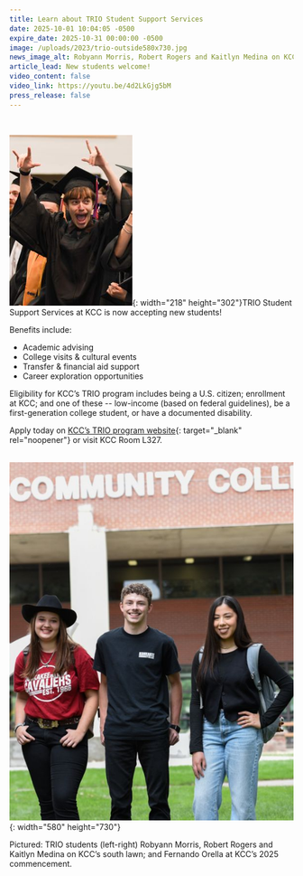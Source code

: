 ```yaml
---
title: Learn about TRIO Student Support Services
date: 2025-10-01 10:04:05 -0500
expire_date: 2025-10-31 00:00:00 -0500
image: /uploads/2023/trio-outside580x730.jpg
news_image_alt: Robyann Morris, Robert Rogers and Kaitlyn Medina on KCC's south lawn
article_lead: New students welcome!
video_content: false
video_link: https://youtu.be/4d2LkGjg5bM
press_release: false
---
```

&nbsp;

![2025 KCC graduate Fernando Orella](/uploads/2023/fernando-orella-triograd2025-kmc-9948-218x302.jpg "Fernando Orella"){: width="218" height="302"}TRIO Student Support Services at KCC is now accepting new students!

Benefits include:

* Academic advising
* College visits & cultural events
* Transfer & financial aid support
* Career exploration opportunities

Eligibility for KCC’s TRIO program includes being a U.S. citizen; enrollment at KCC; and one of these -- low-income (based on federal guidelines), be a first-generation college student, or have a documented disability.

Apply today on [KCC’s TRIO program website](https://www.kcc.edu/trio?utm_medium=newsroom&amp;utm_campaign=oct2025 "KCC's TRIO program website"){: target="_blank" rel="noopener"} or visit KCC Room L327.

&nbsp;![Robyann Morris, Robert Rogers and Kaitlyn Medina on KCC’s south lawn](/uploads/2023/trio-outside580x730-1.jpg "TRIO students"){: width="580" height="730"}

Pictured: TRIO students (left-right) Robyann Morris, Robert Rogers and Kaitlyn Medina on KCC’s south lawn; and Fernando Orella at KCC’s 2025 commencement.

&nbsp;